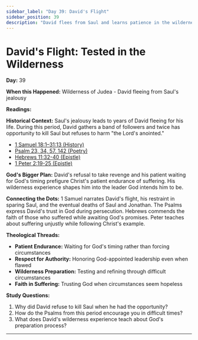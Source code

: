 ```yaml
---
sidebar_label: "Day 39: David's Flight"
sidebar_position: 39
description: "David flees from Saul and learns patience in the wilderness"
---
```


# David's Flight: Tested in the Wilderness

**Day:** 39

**When this Happened:** Wilderness of Judea - David fleeing from Saul's jealousy

**Readings:**

**Historical Context:** Saul's jealousy leads to years of David fleeing for his life. During this period, David gathers a band of followers and twice has opportunity to kill Saul but refuses to harm "the Lord's anointed."
 - [1 Samuel 18:1–31:13 (History)](https://www.biblegateway.com/passage/?search=1+Samuel+18%3A1-31%3A13)
 - [Psalm 23, 34, 57, 142 (Poetry)](https://www.biblegateway.com/passage/?search=Psalm+23%2C+34%2C+57%2C+142)
 - [Hebrews 11:32-40 (Epistle)](https://www.biblegateway.com/passage/?search=Hebrews+11%3A32-40)
 - [1 Peter 2:19-25 (Epistle)](https://www.biblegateway.com/passage/?search=1+Peter+2%3A19-25)

**God's Bigger Plan:** David's refusal to take revenge and his patient waiting for God's timing prefigure Christ's patient endurance of suffering. His wilderness experience shapes him into the leader God intends him to be.

**Connecting the Dots:** 1 Samuel narrates David's flight, his restraint in sparing Saul, and the eventual deaths of Saul and Jonathan. The Psalms express David's trust in God during persecution. Hebrews commends the faith of those who suffered while awaiting God's promises. Peter teaches about suffering unjustly while following Christ's example.

****Theological Threads:****
- **Patient Endurance:** Waiting for God's timing rather than forcing circumstances
- **Respect for Authority:** Honoring God-appointed leadership even when flawed
- **Wilderness Preparation:** Testing and refining through difficult circumstances
- **Faith in Suffering:** Trusting God when circumstances seem hopeless

**Study Questions:**
1. Why did David refuse to kill Saul when he had the opportunity?
2. How do the Psalms from this period encourage you in difficult times?
3. What does David's wilderness experience teach about God's preparation process?

---